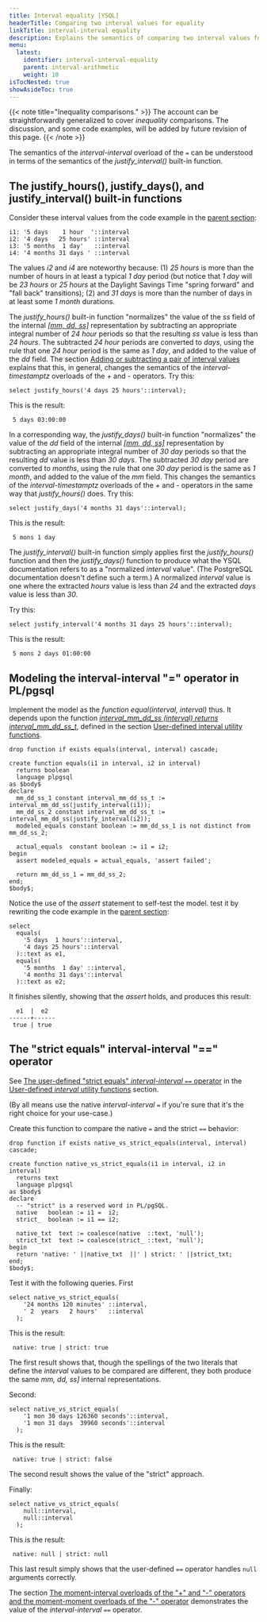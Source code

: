 ```yaml
---
title: Interval equality [YSQL]
headerTitle: Comparing two interval values for equality
linkTitle: interval-interval equality
description: Explains the semantics of comparing two interval values for equality. [YSQL]
menu:
  latest:
    identifier: interval-interval-equality
    parent: interval-arithmetic
    weight: 10
isTocNested: true
showAsideToc: true
---
```


{{< note title="Inequality comparisons." >}}
The account can be straightforwardly generalized to cover _inequality_ comparisons. The discussion, and some code examples, will be added by future revision of this page.
{{< /note >}}

The semantics of the _interval-interval_ overload of the `=` can be understood in terms of the semantics of the _justify_interval()_ built-in function.

## The justify_hours(), justify_days(), and justify_interval() built-in functions

Consider these interval values from the code example in the [parent section](../../interval-arithmetic#interval-interval-equality):

```output
i1: '5 days    1 hour  '::interval
i2: '4 days   25 hours' ::interval
i3: '5 months  1 day'   ::interval
i4: '4 months 31 days ' ::interval
```

The values _i2_ and _i4_ are noteworthy because: (1) _25 hours_ is more than the number of hours in at least a typical _1 day_ period (but notice that _1 day_ will be _23 hours_ or _25 hours_ at the Daylight Savings Time "spring forward" and "fall back" transitions); (2) and _31 days_ is more than the number of days in at least some _1 month_ durations.

The _justify_hours()_ built-in function "normalizes" the value of the _ss_ field of the internal _[[mm, dd, ss]](../../interval-representation/)_ representation by subtracting an appropriate integral number of _24 hour_ periods so that the resulting _ss_ value is less than _24 hours_. The subtracted _24 hour_ periods are converted to _days_, using the rule that one _24 hour_ period is the same as _1 day_, and added to the value of the _dd_ field. The section [Adding or subtracting a pair of interval values](../interval-interval-addition/) explains that this, in general, changes the semantics of the _interval-timestamptz_ overloads of the _+_ and _-_ operators. Try this:

```plpgsql
select justify_hours('4 days 25 hours'::interval);
```

This is the result:

```output
 5 days 03:00:00
```

In a corresponding way, the _justify_days()_ built-in function "normalizes" the value of the _dd_ field of the internal _[[mm, dd, ss]](../../interval-representation/)_ representation by subtracting an appropriate integral number of _30 day_ periods so that the resulting _dd_ value is less than _30 days_. The subtracted _30 day_ period are converted to _months_, using the rule that one _30 day_ period is the same as _1 month_, and added to the value of the _mm_ field. This changes the semantics of the _interval-timestamptz_ overloads of the _+_ and _-_ operators in the same way that _justify_hours()_ does. Try this:

```plpgsql
select justify_days('4 months 31 days'::interval);
```

This is the result:

```output
 5 mons 1 day
```

The _justify_interval()_ built-in function simply applies first the _justify_hours()_ function and then the _justify_days()_ function to produce what the YSQL documentation refers to as a "normalized _interval_ value". (The PostgreSQL documentation doesn't define such a term.) A normalized _interval_ value is one where the extracted _hours_ value is less than _24_ and the  extracted _days_ value is less than _30_.

Try this:

```plpgsql
select justify_interval('4 months 31 days 25 hours'::interval);
```

This is the result:

```output
 5 mons 2 days 01:00:00
```

## Modeling the interval-interval "=" operator in PL/pgsql

Implement the model as the _function equal(interval, interval)_ thus. It depends upon the function _[interval_mm_dd_ss (interval) returns interval_mm_dd_ss_t](../../interval-utilities/#function-interval-mm-dd-ss-interval-returns-interval-mm-dd-ss-t)_, defined in the section [User-defined interval utility functions](../../interval-utilities/).

```plpgsql
drop function if exists equals(interval, interval) cascade;

create function equals(i1 in interval, i2 in interval)
  returns boolean
  language plpgsql
as $body$
declare
  mm_dd_ss_1 constant interval_mm_dd_ss_t := interval_mm_dd_ss(justify_interval(i1));
  mm_dd_ss_2 constant interval_mm_dd_ss_t := interval_mm_dd_ss(justify_interval(i2));
  modeled_equals constant boolean := mm_dd_ss_1 is not distinct from mm_dd_ss_2;

  actual_equals  constant boolean := i1 = i2;
begin
  assert modeled_equals = actual_equals, 'assert failed';

  return mm_dd_ss_1 = mm_dd_ss_2;
end;
$body$;
```

Notice the use of the _assert_ statement to self-test the model. test it by rewriting the code example in the [parent section](../../interval-arithmetic#interval-interval-equality):

```plpgsql
select
  equals(
    '5 days  1 hours'::interval,
    '4 days 25 hours'::interval
  )::text as e1,
  equals(
    '5 months  1 day' ::interval,
    '4 months 31 days'::interval
  )::text as e2;
```

It finishes silently, showing that the _assert_ holds, and produces this result:

```
  e1  |  e2  
------+------
 true | true
```

## The "strict equals" interval-interval "==" operator

See [The user-defined "strict equals" _interval-interval_ `==` operator](../../interval-utilities/#the-user-defined-strict-equals-interval-interval-operator) in the [User-defined _interval_ utility functions](../../interval-utilities/) section.

(By all means use the native _interval-interval_ `=`  if you're sure that it's the right choice for your use-case.)

Create this function to compare the native `=` and the strict `==` behavior:

```plpgsql
drop function if exists native_vs_strict_equals(interval, interval) cascade;

create function native_vs_strict_equals(i1 in interval, i2 in interval)
  returns text
  language plpgsql
as $body$
declare
  -- "strict" is a reserved word in PL/pgSQL.
  native   boolean := i1 =  i2;
  strict_  boolean := i1 == i2;

  native_txt  text := coalesce(native  ::text, 'null');
  strict_txt  text := coalesce(strict_ ::text, 'null');
begin
  return 'native: ' ||native_txt  ||' | strict: ' ||strict_txt;
end;
$body$;
```

Test it with the following queries. First

```plpgsql
select native_vs_strict_equals(
    '24 months 120 minutes' ::interval,
    ' 2  years   2 hours'   ::interval
  );
```

This is the result:

```output
 native: true | strict: true
```

The first result shows that, though the spellings of the two literals that define the _interval_ values to be compared are different, they both produce the same _mm, dd, ss]_ internal representations.

Second:

```plpgsql
select native_vs_strict_equals(
    '1 mon 30 days 126360 seconds'::interval,
    '1 mon 31 days  39960 seconds'::interval
  );
```

This is the result:

```output
 native: true | strict: false
```

The second result shows the value of the "strict" approach.

Finally:

```plpgsql
select native_vs_strict_equals(
    null::interval,
    null::interval
  );
```

This is the result:

```output
 native: null | strict: null
```

This last result simply shows that the user-defined `==` operator handles `null` arguments correctly.

The section [The moment-interval overloads of the "+" and "-" operators and the moment-moment overloads of the "-" operator](..//moment-interval-arithmetic//) demonstrates the value of the _interval-interval_ `==` operator.
